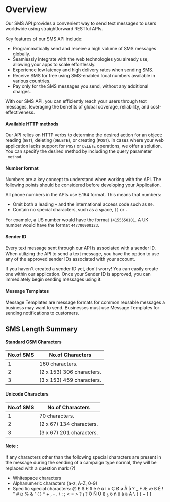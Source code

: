 # Overview

Our SMS API provides a convenient way to send text messages to users worldwide using straightforward RESTful APIs.

Key features of our SMS API include:

- Programmatically send and receive a high volume of SMS messages globally.
- Seamlessly integrate with the web technologies you already use, allowing your apps to scale effortlessly.
- Experience low latency and high delivery rates when sending SMS.
- Receive SMS for free using SMS-enabled local numbers available in various countries.
- Pay only for the SMS messages you send, without any additional charges.

With our SMS API, you can efficiently reach your users through text messages, leveraging the benefits of global coverage, reliability, and cost-effectiveness.

#### Available HTTP methods

Our API relies on HTTP verbs to determine the desired action for an object: reading (`GET`), deleting (`DELETE`), or creating (`POST`). In cases where your web application lacks support for `POST` or `DELETE` operations, we offer a solution. You can specify the desired method by including the query parameter `_method`.

#### Number format

Numbers are a key concept to understand when working with the API. The following points should be considered before developing your Application.

All phone numbers in the APIs use E.164 format. This means that numbers:

- Omit both a leading `+` and the international access code such as `00`.
- Contain no special characters, such as a space, `()` or `-`

For example, a US number would have the format `14155550101`. A UK number would have the format `447700900123`.

#### Sender ID

Every text message sent through our API is associated with a sender ID. When utilizing the API to send a text message, you have the option to use any of the approved sender IDs associated with your account.

If you haven't created a sender ID yet, don't worry! You can easily create one within our application. Once your Sender ID is approved, you can immediately begin sending messages using it.

#### Message Templates

Message Templates are message formats for common reusable messages a business may want to send. Businesses must use Message Templates for sending notifications to customers.

## SMS Length Summary

#### Standard GSM Characters

| No.of SMS | No.of Characters          |
| --------- | ------------------------- |
| 1         | 160 characters.           |
| 2         | (2 x 153) 306 characters. |
| 3         | (3 x 153) 459 characters. |

#### Unicode Characters

| No.of SMS | No.of Characters         |
| --------- | ------------------------ |
| 1         | 70 characters.           |
| 2         | (2 x 67) 134 characters. |
| 3         | (3 x 67) 201 characters. |

#### Note : 
If any characters other than the following special characters are present in the message during the sending of a campaign type normal, they will be replaced with a question mark (?)

- Whitespace characters
- Alphanumeric characters (a-z, A-Z, 0-9)
- Specific special characters: @ £ $ € ¥ è é ù ì ò Ç Ø ø Å å ? _ F Æ æ ß É ! " # ¤ % & ' ( ) * + , - . / : ; < = > ? ¡ ? Ö Ñ Ü § ¿ ö ñ ü à ä Ä \ { } ~ [ ]